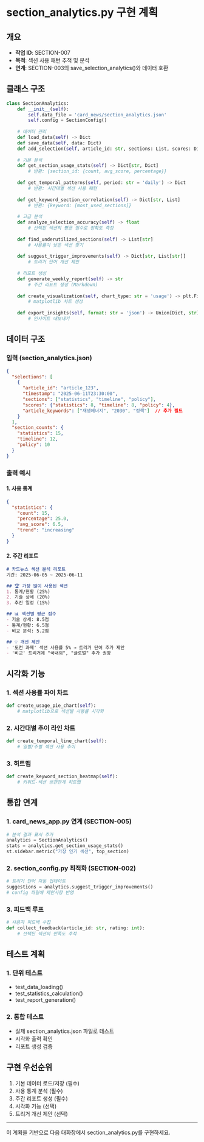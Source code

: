 # section_analytics.py 구현 계획

## 개요
- **작업 ID**: SECTION-007
- **목적**: 섹션 사용 패턴 추적 및 분석
- **연계**: SECTION-003의 save_selection_analytics()와 데이터 호환

## 클래스 구조

```python
class SectionAnalytics:
    def __init__(self):
        self.data_file = 'card_news/section_analytics.json'
        self.config = SectionConfig()
        
    # 데이터 관리
    def load_data(self) -> Dict
    def save_data(self, data: Dict)
    def add_selection(self, article_id: str, sections: List, scores: Dict)
    
    # 기본 분석
    def get_section_usage_stats(self) -> Dict[str, Dict]
        # 반환: {section_id: {count, avg_score, percentage}}
    
    def get_temporal_patterns(self, period: str = 'daily') -> Dict
        # 반환: 시간대별 섹션 사용 패턴
    
    def get_keyword_section_correlation(self) -> Dict[str, List]
        # 반환: {keyword: [most_used_sections]}
    
    # 고급 분석
    def analyze_selection_accuracy(self) -> float
        # 선택된 섹션의 평균 점수로 정확도 측정
    
    def find_underutilized_sections(self) -> List[str]
        # 사용률이 낮은 섹션 찾기
    
    def suggest_trigger_improvements(self) -> Dict[str, List[str]]
        # 트리거 단어 개선 제안
    
    # 리포트 생성
    def generate_weekly_report(self) -> str
        # 주간 리포트 생성 (Markdown)
    
    def create_visualization(self, chart_type: str = 'usage') -> plt.Figure
        # matplotlib 차트 생성
    
    def export_insights(self, format: str = 'json') -> Union[Dict, str]
        # 인사이트 내보내기
```

## 데이터 구조

### 입력 (section_analytics.json)
```json
{
  "selections": [
    {
      "article_id": "article_123",
      "timestamp": "2025-06-11T23:30:00",
      "sections": ["statistics", "timeline", "policy"],
      "scores": {"statistics": 8, "timeline": 8, "policy": 4},
      "article_keywords": ["재생에너지", "2030", "정책"]  // 추가 필드
    }
  ],
  "section_counts": {
    "statistics": 15,
    "timeline": 12,
    "policy": 10
  }
}
```

### 출력 예시

#### 1. 사용 통계
```json
{
  "statistics": {
    "count": 15,
    "percentage": 25.0,
    "avg_score": 6.5,
    "trend": "increasing"
  }
}
```

#### 2. 주간 리포트
```markdown
# 카드뉴스 섹션 분석 리포트
기간: 2025-06-05 ~ 2025-06-11

## 🏆 가장 많이 사용된 섹션
1. 통계/현황 (25%)
2. 기술 상세 (20%)
3. 추진 일정 (15%)

## 📊 섹션별 평균 점수
- 기술 상세: 8.5점
- 통계/현황: 6.5점
- 비교 분석: 5.2점

## 💡 개선 제안
- '도전 과제' 섹션 사용률 5% → 트리거 단어 추가 제안
- '비교' 트리거에 "국내외", "글로벌" 추가 권장
```

## 시각화 기능

### 1. 섹션 사용률 파이 차트
```python
def create_usage_pie_chart(self):
    # matplotlib으로 섹션별 사용률 시각화
```

### 2. 시간대별 추이 라인 차트
```python
def create_temporal_line_chart(self):
    # 일별/주별 섹션 사용 추이
```

### 3. 히트맵
```python
def create_keyword_section_heatmap(self):
    # 키워드-섹션 상관관계 히트맵
```

## 통합 연계

### 1. card_news_app.py 연계 (SECTION-005)
```python
# 분석 결과 표시 추가
analytics = SectionAnalytics()
stats = analytics.get_section_usage_stats()
st.sidebar.metric("가장 인기 섹션", top_section)
```

### 2. section_config.py 최적화 (SECTION-002)
```python
# 트리거 단어 자동 업데이트
suggestions = analytics.suggest_trigger_improvements()
# config 파일에 제안사항 반영
```

### 3. 피드백 루프
```python
# 사용자 피드백 수집
def collect_feedback(article_id: str, rating: int):
    # 선택된 섹션의 만족도 추적
```

## 테스트 계획

### 1. 단위 테스트
- test_data_loading()
- test_statistics_calculation()
- test_report_generation()

### 2. 통합 테스트
- 실제 section_analytics.json 파일로 테스트
- 시각화 출력 확인
- 리포트 생성 검증

## 구현 우선순위
1. 기본 데이터 로드/저장 (필수)
2. 사용 통계 분석 (필수)
3. 주간 리포트 생성 (필수)
4. 시각화 기능 (선택)
5. 트리거 개선 제안 (선택)

---
이 계획을 기반으로 다음 대화창에서 section_analytics.py를 구현하세요.
